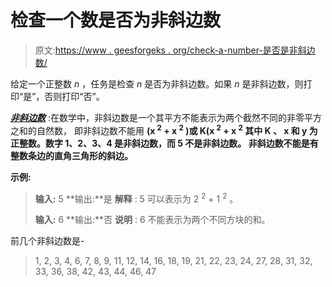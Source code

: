 # 检查一个数是否为非斜边数

> 原文:[https://www . geesforgeks . org/check-a-number-是否是非斜边数/](https://www.geeksforgeeks.org/check-whether-a-number-is-non-hypotenuse-number/)

给定一个正整数 *n* ，任务是检查 *n* 是否为非斜边数。如果 *n* 是非斜边数，则打印“是”，否则打印“否”。

***[非斜边数](https://en.wikipedia.org/wiki/Nonhypotenuse_number)*** :在数学中，非斜边数是一个其平方不能表示为两个截然不同的非零平方之和的自然数，
即非斜边数不能用 **(x <sup>2</sup> + x <sup>2</sup> )或 **K(x <sup>2</sup> + x <sup>2</sup> 其中 **K** 、 **x** 和 **y** 为正整数。数字 1、2、3、4 是非斜边数，而 5 不是非斜边数。
非斜边数不能是有整数条边的直角三角形的斜边。****

**示例:**

> **输入:** 5
> **输出:**是
> **解释** : 5 可以表示为 2 <sup>2</sup> + 1 <sup>2</sup> 。
> 
> **输入:** 6
> **输出:**否
> **说明** : 6 不能表示为两个不同方块的和。

前几个非斜边数是-

> 1, 2, 3, 4, 6, 7, 8, 9, 11, 12, 14, 16, 18, 19, 21, 22, 23, 24, 27, 28, 31, 32, 33, 36, 38, 42, 43, 44, 46, 47